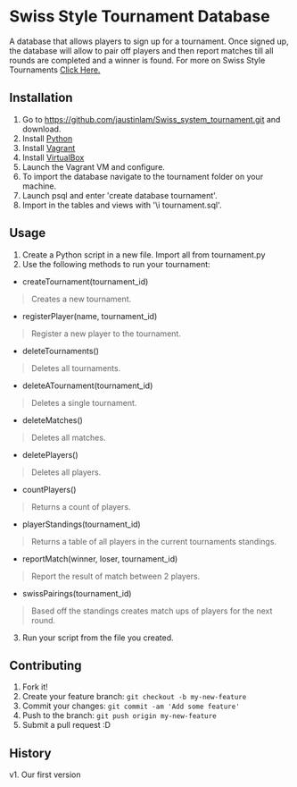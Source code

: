 # Swiss Style Tournament Database
A database that allows players to sign up for a tournament. Once signed up,
the database will allow to pair off players and then report matches till
all rounds are completed and a winner is found. For more on Swiss Style
Tournaments [Click Here.](https://en.wikipedia.org/wiki/Swiss-system_tournament)

## Installation
1. Go to https://github.com/jaustinlam/Swiss_system_tournament.git and download.
2. Install [Python](https://www.python.org/downloads/)
3. Install [Vagrant](https://www.vagrantup.com)
4. Install [VirtualBox](https://www.virtualbox.org)
5. Launch the Vagrant VM and configure.
6. To import the database navigate to the tournament folder on your machine.
7. Launch psql and enter 'create database tournament'.
8. Import in the tables and views with '\i tournament.sql'.

## Usage
1. Create a Python script in a new file. Import all from tournament.py
2. Use the following methods to run your tournament:

* createTournament(tournament_id)
> Creates a new tournament.

* registerPlayer(name, tournament_id)
> Register a new player to the tournament.

* deleteTournaments()
> Deletes all tournaments.

* deleteATournament(tournament_id)
> Deletes a single tournament.

* deleteMatches()
> Deletes all matches.

* deletePlayers()
> Deletes all players.

* countPlayers()
> Returns a count of players.

* playerStandings(tournament_id)
> Returns a table of all players in the current tournaments standings.

* reportMatch(winner, loser, tournament_id)
> Report the result of match between 2 players.

* swissPairings(tournament_id)
> Based off the standings creates match ups of players for the next round.

3. Run your script from the file you created.


## Contributing

1. Fork it!
2. Create your feature branch: `git checkout -b my-new-feature`
3. Commit your changes: `git commit -am 'Add some feature'`
4. Push to the branch: `git push origin my-new-feature`
5. Submit a pull request :D

## History

v1. Our first version

